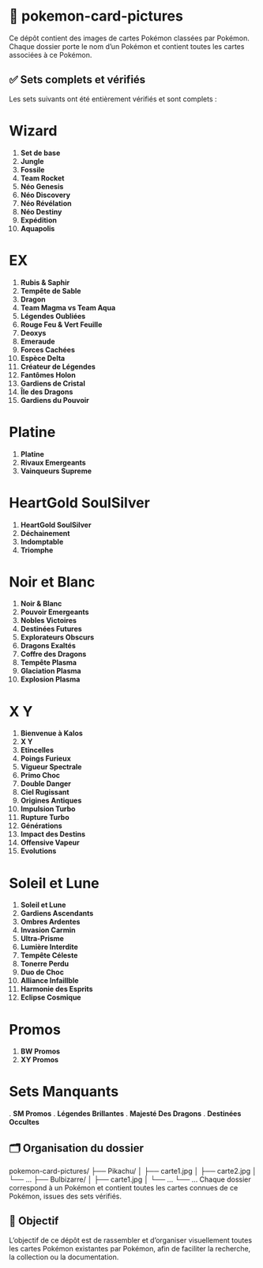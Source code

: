 # 📁 pokemon-card-pictures

Ce dépôt contient des images de cartes Pokémon classées par Pokémon.  
Chaque dossier porte le nom d’un Pokémon et contient toutes les cartes associées à ce Pokémon.

## ✅ Sets complets et vérifiés

Les sets suivants ont été entièrement vérifiés et sont complets :

# Wizard

1. **Set de base**
2. **Jungle**
3. **Fossile**
4. **Team Rocket**
5. **Néo Genesis**
6. **Néo Discovery**
6. **Néo Révélation**
7. **Néo Destiny**
8. **Expédition**
9. **Aquapolis**

# EX

1. **Rubis & Saphir**
2. **Tempête de Sable**
3. **Dragon**
4. **Team Magma vs Team Aqua**
5. **Légendes Oubliées**
6. **Rouge Feu & Vert Feuille**
7. **Deoxys**
8. **Emeraude**
9. **Forces Cachées**
10. **Espèce Delta**
11. **Créateur de Légendes**
12. **Fantômes Holon**
13. **Gardiens de Cristal**
14. **Île des Dragons**
15. **Gardiens du Pouvoir**

# Platine

1. **Platine**
2. **Rivaux Emergeants**
3. **Vainqueurs Supreme**

# HeartGold SoulSilver

1. **HeartGold SoulSilver**
2. **Déchainement**
3. **Indomptable**
4. **Triomphe**

# Noir et Blanc

1. **Noir & Blanc**
2. **Pouvoir Emergeants**
3. **Nobles Victoires**
4. **Destinées Futures**
5. **Explorateurs Obscurs**
6. **Dragons Exaltés**
7. **Coffre des Dragons**
8. **Tempête Plasma**
9. **Glaciation Plasma**
10. **Explosion Plasma**

# X Y

1. **Bienvenue à Kalos**
2. **X Y**
3. **Etincelles**
4. **Poings Furieux**
5. **Vigueur Spectrale**
6. **Primo Choc**
7. **Double Danger**
8. **Ciel Rugissant**
9. **Origines Antiques**
10. **Impulsion Turbo**
11. **Rupture Turbo**
12. **Générations**
13. **Impact des Destins**
14. **Offensive Vapeur**
15. **Evolutions**

# Soleil et Lune

1. **Soleil et Lune**
2. **Gardiens Ascendants**
3. **Ombres Ardentes**
4. **Invasion Carmin**
5. **Ultra-Prisme**
6. **Lumière Interdite**
7. **Tempête Céleste**
8. **Tonerre Perdu**
9. **Duo de Choc**
10. **Alliance Infaillble**
11. **Harmonie des Esprits**
12. **Eclipse Cosmique**

# Promos

1. **BW Promos**
2. **XY Promos**

# Sets Manquants
. **SM Promos**
. **Légendes Brillantes**
. **Majesté Des Dragons**
. **Destinées Occultes**

## 🗂️ Organisation du dossier

pokemon-card-pictures/
├── Pikachu/
│   ├── carte1.jpg
│   ├── carte2.jpg
│   └── ...
├── Bulbizarre/
│   ├── carte1.jpg
│   └── ...
└── ...
Chaque dossier correspond à un Pokémon et contient toutes les cartes connues de ce Pokémon, issues des sets vérifiés.

## 📝 Objectif

L’objectif de ce dépôt est de rassembler et d’organiser visuellement toutes les cartes Pokémon existantes par Pokémon, afin de faciliter la recherche, la collection ou la documentation.